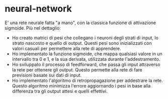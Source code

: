 # neural-network

E' una rete neurale fatta "a mano", con la classica funzione di attivazione sigmoide.
Più nel dettaglio:
- Ho creato matrici di pesi che collegano i neuroni degli strati di input, lo strato nascosto e quello di output. Questi pesi sono inizializzati con valori casuali per permettere alla rete di apprendere.
- Ho implementato la funzione sigmoide, che mappa qualsiasi valore in un intervallo tra 0 e 1, e la sua derivata, utilizzata durante l'addestramento.
- Ho sviluppato il processo di feedforward, che passa gli input attraverso la rete per ottenere gli output. Questo permette alla rete di fare previsioni basate sui dati di input.  
- Ho implementato l'algoritmo di retropropagazione per addestrare la rete. Questo algoritmo minimizza l'errore aggiornando i pesi in base alla differenza tra gli output attesi e quelli effettivi.
